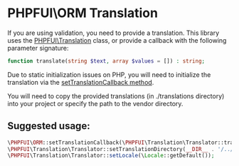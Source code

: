 # PHPFUI\ORM Translation
If you are using validation, you need to provide a translation. This library uses the [PHPFUI\Translation](http://www.phpfui.com/?n=PHPFUI%5CTranslation&c=Translator) class, or provide a callback with the following parameter signature:

```php
function translate(string $text, array $values = []) : string;
```

Due to static initialization issues on PHP, you will need to initialize the translation via the [setTranslationCallback method](http://www.phpfui.com/?n=PHPFUI&c=ORM).

You will need to copy the provided translations (in ./translations directory) into your project or specify the path to the vendor directory.

## Suggested usage:
```php
\PHPFUI\ORM::setTranslationCallback(\PHPFUI\Translation\Translator::trans(...));
\PHPFUI\Translation\Translator::setTranslationDirectory(__DIR__ . '/../vendor/phpfui/orm/translations');
\PHPFUI\Translation\Translator::setLocale(\Locale::getDefault());
```

